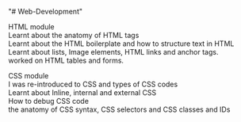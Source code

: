 "# Web-Development" 


HTML module <br/>
Learnt about the anatomy of HTML tags <br/>
Learnt about the HTML boilerplate and how to structure text in HTML <br/>
Learnt about lists, Image elements, HTML links and anchor tags. <br/>
worked on HTML tables and forms. <br/>

CSS module <br/>
I was re-introduced to CSS and types of CSS codes <br/>
Learnt about Inline, internal and external CSS <br/>
How to debug CSS code <br/>
the anatomy of CSS syntax, CSS selectors and CSS classes and IDs <br/>
